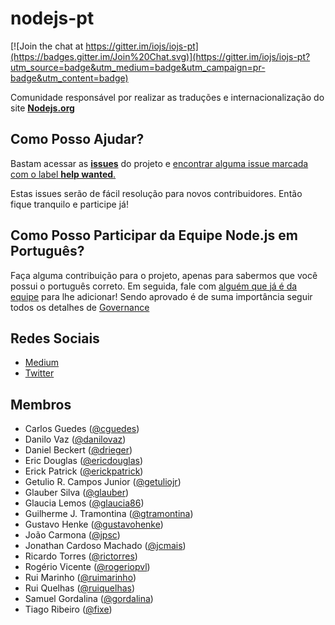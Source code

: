 # nodejs-pt

[![Join the chat at https://gitter.im/iojs/iojs-pt](https://badges.gitter.im/Join%20Chat.svg)](https://gitter.im/iojs/iojs-pt?utm_source=badge&utm_medium=badge&utm_campaign=pr-badge&utm_content=badge)

Comunidade responsável por realizar as traduções e internacionalização do site **[Nodejs.org](http://nodejs.org)**

## Como Posso Ajudar?

Bastam acessar as **[issues](https://github.com/nodejs/nodejs-pt/issues)** do projeto e [encontrar alguma issue marcada com o label __help wanted__.](https://github.com/iojs/iojs-pt/labels/help%20wanted)

Estas issues serão de fácil resolução para novos contribuidores. Então fique tranquilo e participe já!

## Como Posso Participar da Equipe Node.js em Português?

Faça alguma contribuição para o projeto, apenas para sabermos que você possui o português correto.
Em seguida, fale com [alguém que já é da equipe](#membros) para lhe adicionar!
Sendo aprovado é de suma importância seguir todos os detalhes de [Governance](GOVERNANCE.MD)

## Redes Sociais

* [Medium](https://medium.com/@iojs_pt)
* [Twitter](https://twitter.com/iojs_pt)

## Membros

* Carlos Guedes ([@cguedes](https://github.com/cguedes))
* Danilo Vaz ([@danilovaz](https://github.com/danilovaz))
* Daniel Beckert ([@drieger](https://github.com/Drieger))
* Eric Douglas ([@ericdouglas](https://github.com/ericdouglas))
* Erick Patrick ([@erickpatrick](http://github.com/erickpatrick))
* Getulio R. Campos Junior ([@getuliojr](http://github.com/getuliojr))
* Glauber Silva ([@glauber](http://github.com/glauber))
* Glaucia Lemos ([@glaucia86](https://github.com/glaucia86))
* Guilherme J. Tramontina ([@gtramontina](https://github.com/gtramontina))
* Gustavo Henke ([@gustavohenke](https://github.com/gustavohenke))
* João Carmona ([@jpsc](https://github.com/jpsc))
* Jonathan Cardoso Machado ([@jcmais](https://github.com/JCMais))
* Ricardo Torres ([@rictorres](https://github.com/rictorres))
* Rogério Vicente ([@rogeriopvl](https://github.com/rogeriopvl))
* Rui Marinho ([@ruimarinho](https://github.com/ruimarinho))
* Rui Quelhas ([@ruiquelhas](https://github.com/ruiquelhas))
* Samuel Gordalina ([@gordalina](https://github.com/gordalina))
* Tiago Ribeiro ([@fixe](https://github.com/fixe))
